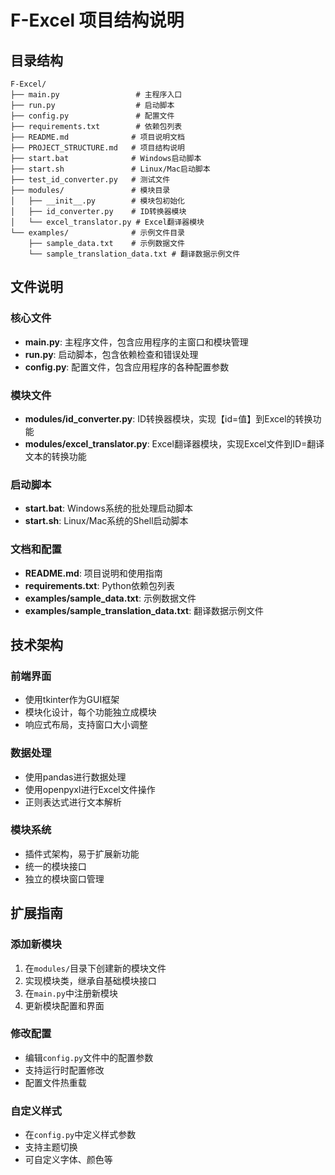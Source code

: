 # F-Excel 项目结构说明

## 目录结构

```
F-Excel/
├── main.py                 # 主程序入口
├── run.py                  # 启动脚本
├── config.py               # 配置文件
├── requirements.txt        # 依赖包列表
├── README.md              # 项目说明文档
├── PROJECT_STRUCTURE.md   # 项目结构说明
├── start.bat              # Windows启动脚本
├── start.sh               # Linux/Mac启动脚本
├── test_id_converter.py   # 测试文件
├── modules/               # 模块目录
│   ├── __init__.py        # 模块包初始化
│   ├── id_converter.py    # ID转换器模块
│   └── excel_translator.py # Excel翻译器模块
└── examples/              # 示例文件目录
    ├── sample_data.txt    # 示例数据文件
    └── sample_translation_data.txt # 翻译数据示例文件
```

## 文件说明

### 核心文件
- **main.py**: 主程序文件，包含应用程序的主窗口和模块管理
- **run.py**: 启动脚本，包含依赖检查和错误处理
- **config.py**: 配置文件，包含应用程序的各种配置参数

### 模块文件
- **modules/id_converter.py**: ID转换器模块，实现【id=值】到Excel的转换功能
- **modules/excel_translator.py**: Excel翻译器模块，实现Excel文件到ID=翻译文本的转换功能

### 启动脚本
- **start.bat**: Windows系统的批处理启动脚本
- **start.sh**: Linux/Mac系统的Shell启动脚本

### 文档和配置
- **README.md**: 项目说明和使用指南
- **requirements.txt**: Python依赖包列表
- **examples/sample_data.txt**: 示例数据文件
- **examples/sample_translation_data.txt**: 翻译数据示例文件

## 技术架构

### 前端界面
- 使用tkinter作为GUI框架
- 模块化设计，每个功能独立成模块
- 响应式布局，支持窗口大小调整

### 数据处理
- 使用pandas进行数据处理
- 使用openpyxl进行Excel文件操作
- 正则表达式进行文本解析

### 模块系统
- 插件式架构，易于扩展新功能
- 统一的模块接口
- 独立的模块窗口管理

## 扩展指南

### 添加新模块
1. 在`modules/`目录下创建新的模块文件
2. 实现模块类，继承自基础模块接口
3. 在`main.py`中注册新模块
4. 更新模块配置和界面

### 修改配置
- 编辑`config.py`文件中的配置参数
- 支持运行时配置修改
- 配置文件热重载

### 自定义样式
- 在`config.py`中定义样式参数
- 支持主题切换
- 可自定义字体、颜色等
